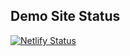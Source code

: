 ## Demo Site Status

[![Netlify Status](https://hugo-theme-icarus-lite.netlify.app/images/netlify.success.svg)](https://hugo-theme-icarus-lite.netlify.app/)
